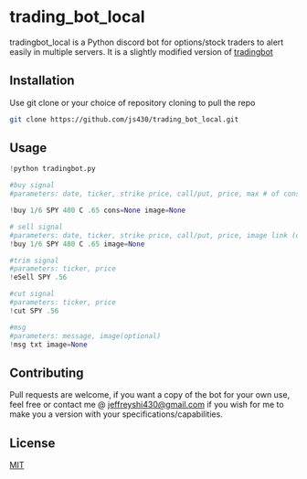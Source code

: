 # trading_bot_local

tradingbot_local is a Python discord bot for options/stock traders to alert easily in multiple servers.
It is a slightly modified version of [tradingbot](https://github.com/js430/tradingbot.git)
## Installation

Use git clone or your choice of repository cloning to pull the repo

```bash
git clone https://github.com/js430/trading_bot_local.git
```

## Usage

```python
!python tradingbot.py

#buy signal
#parameters: date, ticker, strike price, call/put, price, max # of cons (optional), image link (optional)

!buy 1/6 SPY 480 C .65 cons=None image=None

# sell signal
#parameters: date, ticker, strike price, call/put, price, image link (optional)
!buy 1/6 SPY 480 C .65 image=None

#trim signal
#parameters: ticker, price
!eSell SPY .56

#cut signal
#parameters: ticker, price
!cut SPY .56

#msg
#parameters: message, image(optional)
!msg txt image=None

```

## Contributing
Pull requests are welcome, if you want a copy of the bot for your own use, feel free or contact me @ jeffreyshi430@gmail.com if you wish for me to make you a version with your
specifications/capabilities.

## License
[MIT](https://choosealicense.com/licenses/mit/)